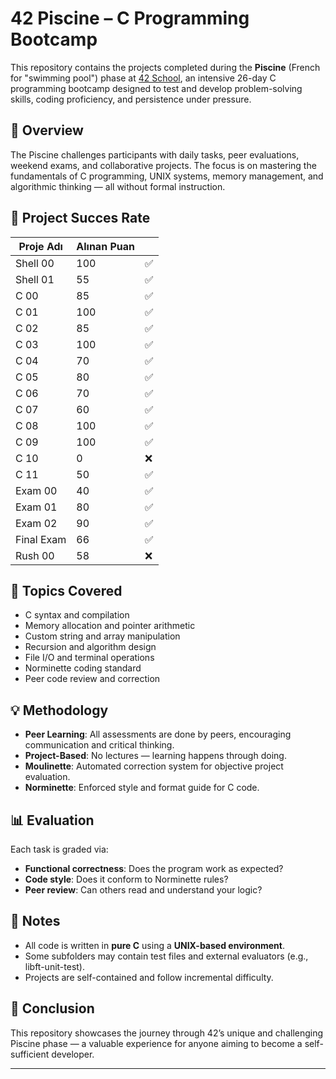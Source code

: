 # 42 Piscine – C Programming Bootcamp

This repository contains the projects completed during the **Piscine** (French for "swimming pool") phase at [42 School](https://42.fr/), an intensive 26-day C programming bootcamp designed to test and develop problem-solving skills, coding proficiency, and persistence under pressure.

## 🚀 Overview

The Piscine challenges participants with daily tasks, peer evaluations, weekend exams, and collaborative projects. The focus is on mastering the fundamentals of C programming, UNIX systems, memory management, and algorithmic thinking — all without formal instruction.

## 💯 Project Succes Rate

| Proje Adı  | Alınan Puan |   |
| ---------- | ----------- | - |
| Shell 00   | 100         | ✅ |
| Shell 01   | 55          | ✅ |
| C 00       | 85          | ✅ |
| C 01       | 100         | ✅ |
| C 02       | 85          | ✅ |
| C 03       | 100         | ✅ |
| C 04       | 70          | ✅ |
| C 05       | 80          | ✅ |
| C 06       | 70          | ✅ |
| C 07       | 60          | ✅ |
| C 08       | 100         | ✅ |
| C 09       | 100         | ✅ |
| C 10       | 0           | ❌ |
| C 11       | 50          | ✅ |
| Exam 00    | 40          | ✅ |
| Exam 01    | 80          | ✅ |
| Exam 02    | 90          | ✅ |
| Final Exam | 66          | ✅ |
| Rush 00    | 58          | ❌ |

## 🔧 Topics Covered

- C syntax and compilation
- Memory allocation and pointer arithmetic
- Custom string and array manipulation
- Recursion and algorithm design
- File I/O and terminal operations
- Norminette coding standard
- Peer code review and correction

## 💡 Methodology

- **Peer Learning**: All assessments are done by peers, encouraging communication and critical thinking.
- **Project-Based**: No lectures — learning happens through doing.
- **Moulinette**: Automated correction system for objective project evaluation.
- **Norminette**: Enforced style and format guide for C code.

## 📊 Evaluation

Each task is graded via:
- **Functional correctness**: Does the program work as expected?
- **Code style**: Does it conform to Norminette rules?
- **Peer review**: Can others read and understand your logic?

## 📌 Notes

- All code is written in **pure C** using a **UNIX-based environment**.
- Some subfolders may contain test files and external evaluators (e.g., libft-unit-test).
- Projects are self-contained and follow incremental difficulty.

## 🧠 Conclusion

This repository showcases the journey through 42’s unique and challenging Piscine phase — a valuable experience for anyone aiming to become a self-sufficient developer.

---

